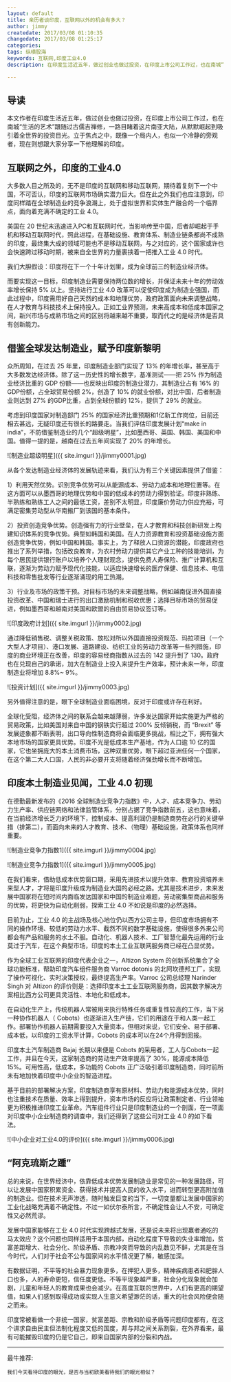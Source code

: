 ```yaml
---
layout: default
title: 亲历者谈印度，互联网以外的机会有多大？
author: jimmy
createdate: 2017/03/08 01:10:35
changedate: 2017/03/08 01:25:17
categories:
tags: 纵横股海
keywords: 互联网,印度工业4.0
description: 在印度生活近五年，做过创业也做过投资，在印度上市公司工作过，也在南城“生活的艺术”跟随过古儒吉禅修，一路目睹着这片南亚大陆，从默默崛起到吸引着

---
```


## 导读

本文作者在印度生活近五年，做过创业也做过投资，在印度上市公司工作过，也在南城“生活的艺术”跟随过古儒吉禅修，一路目睹着这片南亚大陆，从默默崛起到吸引着全世界的投资目光。立于焦点之中，既像一个局内人，也似一个冷静的旁观者，现在则想跟大家分享一下他理解的印度。

## 互联网之外，印度的工业4.0

大多数人目之所及的，无不是印度的互联网和移动互联网，期待着复刻下一个中国，不可否认，印度的互联网市场确实潜力巨大。但在此之外我们也应注意到，印度同样踏在全球制造业的竞争浪潮上，处于虚拟世界和实体生产融合的一个临界点，面向着充满不确定的工业 4.0。

美国在 20 世纪末迅速进入PC和互联网时代，当影响传至中国，后者却崛起于手机和移动互联网时代，照此进程，在基础设施、教育体系、制造业链条都尚不成熟的印度，最终集大成的领域可能也不是移动互联网，与之对应的，这个国家或许也会快速跨过移动时期，被来自全世界的力量裹挟着一把推入工业 4.0 时代。

我们大胆假设：印度将在下一个十年计划里，成为全球前三的制造业经济体。

而要实现这一目标，印度制造业需要保持两位数的增长，并保证未来十年的劳动效率增长保持 5% 以上。坚持进行工业 4.0 改革可以促使印度成为制造业强国，而此过程中，印度需用好自己天然的成本和地理优势，政府政策面向未来调整战略，在人才教育与科技技术上保持投入。正如工业界预测，未来高成本和低成本国家之间，新兴市场与成熟市场之间的区别将越来越不重要，取而代之的是经济体是否具有创新能力。

## 借鉴全球发达制造业，赋予印度新黎明

众所周知，在过去 25 年里，印度制造业部门实现了 13% 的年增长率，甚至高于大多数发达经济体。除了这一历史性的增长数字，基准测试——把 25% 作为制造业经济比重的 GDP 份额——也反映出印度的制造业潜力，其制造业占有 16% 的GDP份额，占全球贸易份额 2%，创造了 10% 的就业份额，对比中国，后者制造业则达到 27% 的GDP比重，占到全球份额的 12%，提供了 29% 的就业。

考虑到印度国家对制造部门 25% 的国家经济比重预期和1亿新工作岗位，目前还相去甚远，无疑印度还有很长的路要走。当我们评估印度发展计划“make in india”，不防借鉴制造业的几个“超级明星”，比如墨西哥、英国、韩国、美国和中国。值得一提的是，越南在过去五年间实现了 20% 的年增长。

![制造业超级明星]({{ site.imgurl }}/jimmy0001.jpg)

从各个发达制造业经济体的发展轨迹来看，我们认为有三个关键因素提供了借鉴：

1）利用天然优势。识别竞争优势可以从能源成本、劳动力成本和地理位置等。在这方面可以从墨西哥的地理优势和中国的低成本的劳动力得到验证。印度非熟练、半熟练和熟练工人之间的最低工资，差别不太明显，印度廉价劳动力供应充裕，可满足密集劳动型从华南搬厂到该国的基本条件。

2）投资创造竞争优势。创造强有力的行业壁垒，在人才教育和科技创新研发上构建知识体系的竞争优势。典型如韩国和美国。在人力资源教育和投资基础设施方面创造竞争优势，例如中国和韩国。事实上，为了释放人口资源的潜能，印度政府也推出了系列举措，包括改良教育，为农村劳动力提供其它产业工种的技能培训，为每个居民提供银行账户以培养个人理财观念，提供免费人寿保险、推广计算机和互联，逐渐为劳动力赋予现代化技能，以适应快速增长的医疗保健、信息技术、电信科技和零售批发等行业逐渐涌现的用工热潮。

3）行业及市场的政策干预。对目标市场的未来调整战略，例如越南促进外国直接投资改革、中国和瑞士进行的出口激励机制和税收优惠；选择目标市场的贸易促进，例如墨西哥和越南对美国和欧盟的自由贸易协议签订等。

![印度政府计划]({{ site.imgurl }}/jimmy0002.jpg)

通过降低销售税、调整关税政策、放松对所以外国直接投资规范、玛拉项目（一个大型人才项目）、港口发展、道路建设、纺织工业的劳动力改革等一些列措施，印度的商业环境正在改善，印度的容易经商指数从过去的 142 提升到了 130。政府也在兑现自己的承诺，加大在制造业上投入来提升生产效率，预计未来一年，印度制造业将增加 8.8%~ 9%。

![投资计划]({{ site.imgurl }}/jimmy0003.jpg)

另外值得注意的是，眼下全球制造业面临困境，反对于印度或许存在利好。

全球化受阻，经济体之间的联系会越来越薄弱，许多发达国家开始实施更为严格的贸易政策，比如美国对来自中国的钢铁实行超过 200% 反倾销税，而 “Brexit” 等发展迹象都不断表明，出口导向性制造商将会面临更多挑战，相比之下，拥有强大本地市场的国家更具优势。印度不光是低成本生产基地，作为人口逾 10 亿的国家，它也坐拥庞大的本土消费市场，这种双重优势，眼下超过亚洲任何一个国家，在这个第二大人口国，人民的非必要开支将随着经济强劲增长而不断增加。

## 印度本土制造业见闻，工业 4.0 初现

在德勤最新发布的《2016 全球制造业竞争力指数》中，人才、成本竞争力、劳动力生产率、供应链网络和法律监管体系，分别占据了竞争指数前五，这也意味着，在当前经济增长乏力的环境下，控制成本、提高利润仍是制造商势在必行的关键举措（排第二），而面向未来的人才教育、技术、（物理）基础设施，政策体系也同样重要。

![制造业竞争力指数1]({{ site.imgurl }}/jimmy0004.jpg)

![制造业竞争力指数1]({{ site.imgurl }}/jimmy0005.jpg)

在我们看来，借助低成本优势窗口期，采用先进技术以提升效率、教育投资培养未来型人才，才将是印度升级成为制造业大国的必经之路。尤其是技术进步，未来发展中国家将在短时间内面临发达国家和中国的制造业难题，劳动密集型商品和服务的优势，将更快为自动化削弱，探索工业 4.0 不如说是印度的必然选择。

目前为止，工业 4.0 的主战场及核心地位仍以西方公司主导，但印度市场拥有不同的操作环境、较低的劳动力水平、截然不同的数字基础设施，使得很多外来公司都会有产品和服务的水土不服。自动化、机器人技术、工厂智慧化最先运用的行业莫过于汽车，在这个典型市场，印度的本土工业互联网服务商已经在凸显优势。

作为全球工业互联网的印度代表企业之一，Altizon System 的创新系统集合了全球功能标准，帮助印度汽车组件服务商 Varroc dotonis 的北阿坎德邦工厂，实现了操作可视化、实时决策授权，最终提高生产率。Varroc 公司总经理 Narinder Singh 对 Altizon 的评价则是：选择印度本土工业互联网服务商，因其数字解决方案相比西方公司更具灵活性、本地化和低成本。

在自动化生产上，传统机器人常被用来执行特殊任务或重复性较高的工作，当下另一种协作机器人（ Cobots）也逐渐进入生产链，它们的用途在于和人类一起工作。部署协作机器人前期需要投入大量资本，但相对来说，它们安全、易于部署、成本低，以印度的工资水平计算，Cobots 的成本可以在24个月得到回报。

印度本土汽车制造商 Bajaj 长期以来便是 Cobots 的采用者，工人与Cobots一起工作，并且在今天，这家制造商的劳动生产效率提高了 30%，能源成本降低 15%。可用性高，低成本，多功能的 Cobots 正广泛吸引着印度制造商，同时前所未有地加快着印度中小企业的智造进程。

基于目前的部署解决方案，印度制造商享有原材料、劳动力和能源成本优势，同时也注重技术在质量、效率上得到提升，资本市场的反应将让政策制定者、行业领袖更为积极推进印度工业革命。汽车组件行业只是印度制造业的一个剖面，在一项面对印度中小企业制造商的调查中，我们还得到了这些公司对工业 4.0 的如下看法。

![中小企业对工业4.0的评价]({{ site.imgurl }}/jimmy0006.jpg)

## “阿克琉斯之踵”

总的来说，在世界经济中，依靠低成本优势发展制造业是常见的一种发展路径，可以让发展中国家积累资金、获得技术并提高人民的收入水平，进而转型更高附加值的制造业。但在技术无声渗透，随时触发巨变的当下，一切变量都让发展中国家的工业化战略充满着不确定性。不过一如伏尔泰所言，不确定性会让人不安，可确定性又必然荒谬。

发展中国家能够在工业 4.0 时代实现跨越式发展，还是说未来将出现赢者通吃的马太效应？这个问题也同样适用于本国内部，自动化程度下导致的失业率增加，贫富差距增大、社会分化、阶级矛盾、宗教冲突而导致的内乱数见不鲜，尤其是在当今时代，人们对于社会不公与国家间的水平情况更了解，敏感加深。

有数据证明，不平等的社会暴力现象更多，在押犯人更多，精神疾病患者和肥胖人口也多，人的寿命更短，信任度更低。不等平现象越严重，社会分化现象就会加剧，儿童和年轻人的教育成果也会减少。在高度互联的世界中，人们有更高的期望值，如果人们感到取得成功或实现人生意义希望渺茫的话，重大的社会风险便会随之而来。

印度常被看做一个非统一国家，贫富差距、宗教和阶级矛盾等问题印度都有，在这个讲求自由民主但法制化程度又低的国度，邦与邦之间关系割裂，在外界看来，最有可能摧毁印度的仍是它自己，即来自国家内部的分裂和内战。

----

最牛推荐:

	我们今天看待印度的眼光，是否与当初欧美看待我们的眼光相似？
